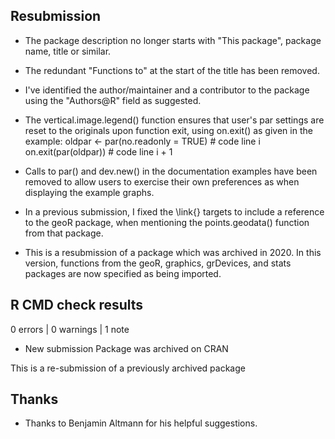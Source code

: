 ## Resubmission

* The package description no longer starts with "This package", package name,
title or similar.

* The redundant "Functions to" at the start of the title has been removed.

* I've identified the author/maintainer and a contributor to the package using
  the "Authors@R" field as suggested.

* The vertical.image.legend() function ensures that user's par settings are
  reset to the originals upon function exit, using on.exit() as given in the
  example:
  oldpar <- par(no.readonly = TRUE) # code line i
  on.exit(par(oldpar)) # code line i + 1

* Calls to par() and dev.new() in the documentation examples have been removed to
  allow users to exercise their own preferences as when displaying the example
  graphs.

* In a previous submission, I fixed the \link{} targets to include a reference
  to the geoR package, when mentioning the points.geodata() function from that
  package.

* This is a resubmission of a package which was archived in 2020.  In this
  version, functions from the geoR, graphics, grDevices, and stats packages are
  now specified as being imported.


## R CMD check results

0 errors | 0 warnings | 1 note

* New submission
  Package was archived on CRAN
  
This is a re-submission of a previously archived package


## Thanks

* Thanks to Benjamin Altmann for his helpful suggestions.
